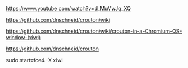 https://www.youtube.com/watch?v=d_MuVwJq_XQ

https://github.com/dnschneid/crouton/wiki

https://github.com/dnschneid/crouton/wiki/crouton-in-a-Chromium-OS-window-(xiwi)

https://github.com/dnschneid/crouton

sudo startxfce4 -X xiwi
